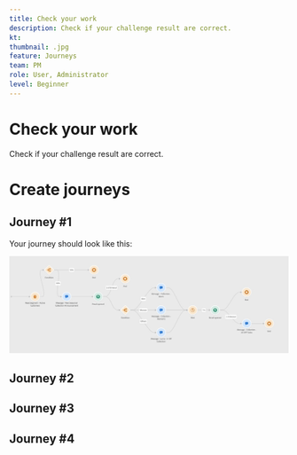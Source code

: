 ```yaml
---
title: Check your work
description: Check if your challenge result are correct.
kt: 
thumbnail: .jpg
feature: Journeys
team: PM
role: User, Administrator
level: Beginner
---
```


# Check your work

Check if your challenge result are correct.

# Create journeys

## Journey #1

Your journey should look like this:

![journey_1](./assets/journey-1.jpeg)

## Journey #2

## Journey #3

## Journey #4
